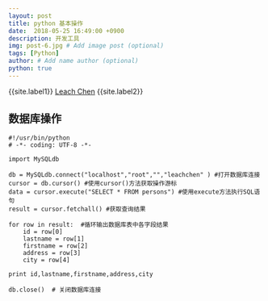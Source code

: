 ```yaml
---
layout: post
title: python 基本操作
date:  2018-05-25 16:49:00 +0900  
description: 开发工具
img: post-6.jpg # Add image post (optional)
tags: [Python]
author: # Add name author (optional)
python: true
---
```


{{site.label1}} <a href="https://leach-chen.github.io/" target="\_blank">Leach Chen</a> {{site.label2}}

## 数据库操作 ##
```
#!/usr/bin/python
# -*- coding: UTF-8 -*-

import MySQLdb

db = MySQLdb.connect("localhost","root","","leachchen" ) #打开数据库连接
cursor = db.cursor() #使用cursor()方法获取操作游标
data = cursor.execute("SELECT * FROM persons") #使用execute方法执行SQL语句
result = cursor.fetchall() #获取查询结果

for row in result:  #循环输出数据库表中各字段结果
    id = row[0]
    lastname = row[1]
    firstname = row[2]
    address = row[3]
    city = row[4]

print id,lastname,firstname,address,city

db.close()  # 关闭数据库连接
```
